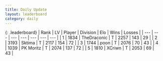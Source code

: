 ```yaml
---
title: Daily Update
layout: leaderboard
category: daily
---
```


{: .leaderboard}
| Rank | LV | Player | Division | Elo | Wins | Losses |
| --- | --- | --- | --- | --- | --- | --- |
| <span data-change="0">1</span> | 1834 | <span title="ID: 544310">TheDraconic</span> | T | <span data-change="33">2257</span> | <span data-change="18">143</span> | <span data-change="1">29</span> |
| <span data-change="0">2</span> | 3193 | <span title="ID: 353063">Sktima</span> | T | <span data-change="-1">2117</span> | <span data-change="25">154</span> | <span data-change="10">72</span> |
| <span data-change="4">3</span> | 1744 | <span title="ID: 540690">poon</span> | T | <span data-change="36">2076</span> | <span data-change="5">70</span> | <span data-change="1">43</span> |
| <span data-change="-1">4</span> | 1039 | <span title="ID: 427478">PK Moritz</span> | T | <span data-change="16">2074</span> | <span data-change="10">137</span> | <span data-change="4">72</span> |
| <span data-change="-1">5</span> | 1810 | <span title="ID: 448883">XCriwn</span> | T | <span data-change="0">2053</span> | <span data-change="0">69</span> | <span data-change="0">43</span> |